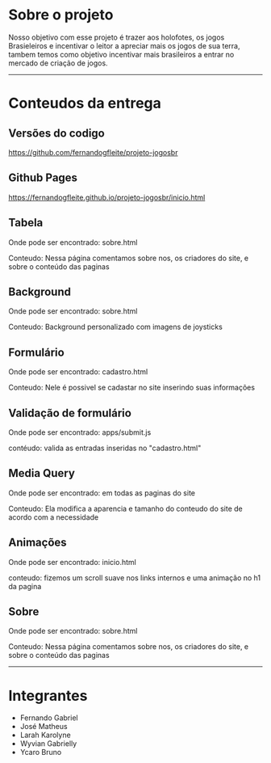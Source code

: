 # Sobre o projeto

Nosso objetivo com esse projeto é trazer aos holofotes, os jogos Brasieleiros e incentivar o leitor a apreciar mais os jogos de sua terra, tambem temos como objetivo incentivar mais brasileiros a entrar no mercado de criação de jogos.

---

# Conteudos da entrega

## Versões do codigo 

https://github.com/fernandogfleite/projeto-jogosbr

## Github Pages 

https://fernandogfleite.github.io/projeto-jogosbr/inicio.html

## Tabela

Onde pode ser encontrado: sobre.html

Conteudo: Nessa página comentamos sobre nos, os criadores do site, e sobre o conteúdo das paginas

## Background

Onde pode ser encontrado: sobre.html

Conteudo: Background personalizado com imagens de joysticks

## Formulário

Onde pode ser encontrado: cadastro.html

Conteudo: Nele é possivel se cadastar no site inserindo suas informações

## Validação de formulário

Onde pode ser encontrado: apps/submit.js

contéudo: valida as entradas inseridas no "cadastro.html"

## Media Query

Onde pode ser encontrado: em todas as paginas do site

Conteudo: Ela modifica a aparencia e tamanho do conteudo do site de acordo com a necessidade

## Animações

Onde pode ser encontrado: inicio.html

conteudo: fizemos um scroll suave nos links internos e uma animação no h1 da pagina 

## Sobre

Onde pode ser encontrado: sobre.html

Conteudo: Nessa página comentamos sobre nos, os criadores do site, e sobre o conteúdo das paginas

---

# Integrantes

* Fernando Gabriel
* José Matheus 
* Larah Karolyne
* Wyvian Gabrielly
* Ycaro Bruno
